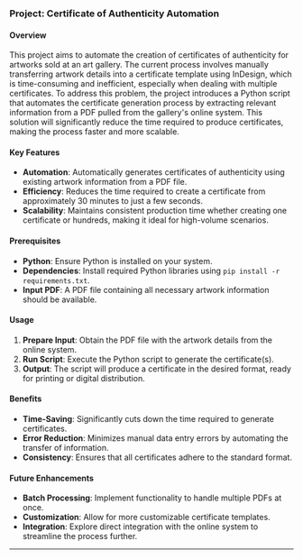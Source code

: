### Project: Certificate of Authenticity Automation

#### Overview

This project aims to automate the creation of certificates of authenticity for artworks sold at an art gallery. The current process involves manually transferring artwork details into a certificate template using InDesign, which is time-consuming and inefficient, especially when dealing with multiple certificates. To address this problem, the project introduces a Python script that automates the certificate generation process by extracting relevant information from a PDF pulled from the gallery's online system. This solution will significantly reduce the time required to produce certificates, making the process faster and more scalable.

#### Key Features

- **Automation**: Automatically generates certificates of authenticity using existing artwork information from a PDF file.
- **Efficiency**: Reduces the time required to create a certificate from approximately 30 minutes to just a few seconds.
- **Scalability**: Maintains consistent production time whether creating one certificate or hundreds, making it ideal for high-volume scenarios.

#### Prerequisites

- **Python**: Ensure Python is installed on your system.
- **Dependencies**: Install required Python libraries using `pip install -r requirements.txt`.
- **Input PDF**: A PDF file containing all necessary artwork information should be available.

#### Usage

1. **Prepare Input**: Obtain the PDF file with the artwork details from the online system.
2. **Run Script**: Execute the Python script to generate the certificate(s).
3. **Output**: The script will produce a certificate in the desired format, ready for printing or digital distribution.

#### Benefits

- **Time-Saving**: Significantly cuts down the time required to generate certificates.
- **Error Reduction**: Minimizes manual data entry errors by automating the transfer of information.
- **Consistency**: Ensures that all certificates adhere to the standard format.

#### Future Enhancements

- **Batch Processing**: Implement functionality to handle multiple PDFs at once.
- **Customization**: Allow for more customizable certificate templates.
- **Integration**: Explore direct integration with the online system to streamline the process further.

---
